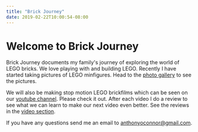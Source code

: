 ```yaml
---
title: "Brick Journey"
date: 2019-02-22T10:00:54-08:00
---
```

 
# Welcome to Brick Journey

Brick Journey documents my family's journey of exploring the world of LEGO bricks. We love playing with and building LEGO. Recently I have started taking pictures of LEGO minfigures. Head to the <a href="../photos">photo gallery</a> to see the pictures. 

We will also be making stop motion LEGO brickfilms which can be seen on our <a href="https://www.youtube.com/channel/UCaMQNU0Oxfehas7zLRYMYMA" target="_blank">youtube channel</a>. Please check it out. After each video I do a review to see what we can learn to make our next video even better. See the reviews in the <a href="../videos">video section</a>.

If you have any questions send me an email to anthonyoconnor@gmail.com.

